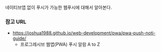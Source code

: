 네이티브앱 없이 푸시가 가능한 웹푸시에 대해서 알아본다.

### 참고 URL
* https://joshua1988.github.io/web-development/pwa/pwa-push-noti-guide/
  * 프로그레시브 웹앱(PWA) 푸시 알람 A to Z

